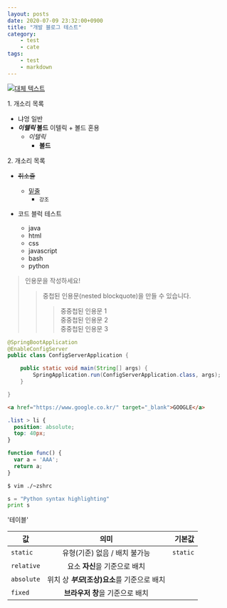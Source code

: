 ```yaml
---
layout: posts
date: 2020-07-09 23:32:00+0900
title: "개발 블로그 테스트"
category: 
    - test
    - cate
tags:
    - test
    - markdown
---
```


[![대체 텍스트](https://img1.daumcdn.net/thumb/R720x0.q80/?scode=mtistory2&fname=http%3A%2F%2Fcfile22.uf.tistory.com%2Fimage%2F230D484956E2DA60176CC3 "링크 설명")](https://img1.daumcdn.net/thumb/R720x0.q80/?scode=mtistory2&fname=http%3A%2F%2Fcfile22.uf.tistory.com%2Fimage%2F230D484956E2DA60176CC3)   

1\. 개소리 목록
* 냐엉 일반
* **_이텔릭_ 볼드** 이텔릭 + 볼드 혼용 
    * _이텔릭_ 
        * __볼드__
      
2\. 개소리 목록
* ~~취소줄~~
    * <u>밑줄</u>
        * `강조`

* 코드 블럭 테스트
    * java
    * html
    * css
    * javascript
    * bash
    * python
    

> 인용문을 작성하세요!
>> 중첩된 인용문(nested blockquote)을 만들 수 있습니다.
>>> 중중첩된 인용문 1  
>>> 중중첩된 인용문 2  
>>> 중중첩된 인용문 3

```java
@SpringBootApplication
@EnableConfigServer
public class ConfigServerApplication {

    public static void main(String[] args) {
        SpringApplication.run(ConfigServerApplication.class, args);
    }

}
```

```html
<a href="https://www.google.co.kr/" target="_blank">GOOGLE</a>
```

```css
.list > li {
  position: absolute;
  top: 40px;
}
```

```javascript
function func() {
  var a = 'AAA';
  return a;
}
```

```bash
$ vim ./~zshrc
```

```python
s = "Python syntax highlighting"
print s
```

'테이블'

값 | 의미 | 기본값
---|:---:|---:
`static` | 유형(기준) 없음 / 배치 불가능 | `static`
`relative` | 요소 **자신**을 기준으로 배치 |
`absolute` | 위치 상 **_부모_(조상)요소**를 기준으로 배치 |
`fixed` | **브라우저 창**을 기준으로 배치 |